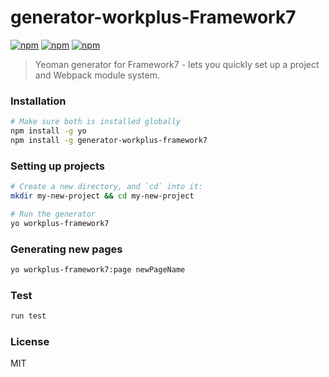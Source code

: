 # generator-workplus-Framework7

[![npm](https://img.shields.io/npm/v/generator-workplus-framework7.svg?style=flat-square)]()
[![npm](https://img.shields.io/npm/l/generator-workplus-framework7.svg?style=flat-square)]()
[![npm](https://img.shields.io/npm/dt/generator-workplus-framework7.svg?style=flat-square)]()

 > Yeoman generator for Framework7 - lets you quickly set up a project and Webpack module system.


### Installation

```bash
# Make sure both is installed globally
npm install -g yo
npm install -g generator-workplus-framework7
```

### Setting up projects

```bash
# Create a new directory, and `cd` into it:
mkdir my-new-project && cd my-new-project

# Run the generator
yo workplus-framework7
```

### Generating new pages

```bash
yo workplus-framework7:page newPageName
```

### Test

```bash
run test
```

### License

MIT


